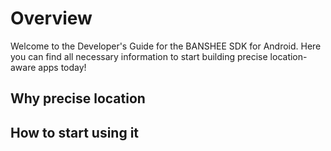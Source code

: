 # Overview

Welcome to the Developer's Guide for the BANSHEE SDK for Android. Here you can find all necessary information to start building precise location-aware apps today!

## Why precise location


## How to start using it 